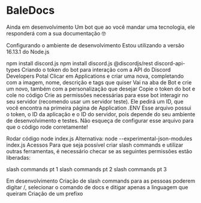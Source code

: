 # BaleDocs

Ainda em desenvolvimento
Um bot que ao você mandar uma tecnologia, ele responderá com a sua documentação 🤓

Configurando o ambiente de desenvolvimento
Estou utilizando a versão 16.13.1 do Node.js

npm install discord.js
npm install discord.js @discordjs/rest discord-api-types
Criando o token do bot para interação com a API do Discord
Developers Potal
Clicar em Applications e criar uma nova, completando com a imagem, nome, descrição e tags que quiser
Vai na aba de Bot e crie um novo, também com a personalização que desejar
Copie o token do bot e cole no código
Crie as permissões necessárias para esse bot interagir no seu servidor (recomendo usar um servidor teste). Ele pedirá um ID, que você encontra na primeira página de Application
.ENV
Esse arquivo possui o token, o ID da aplicação e o ID do servidor, pois depende do seu ambiente de desenvolvimento e testes. Não esqueça de configurar esse arquivo para que o código rode corretamente!

Rodar código
node index.js
Alternativa: node --experimental-json-modules index.js
Acessos
Para que seja possível criar slash commands e utilizar outras ferramentas, é necessário checar se as seguintes permissões estão liberadas:

slash commands pt 1 slash commands pt 2 slash commands pt 3

Em desenvolvimento
Criação de slash commands para as pessoas poderem digitar /, selecionar o comando de docs e ditigar apenas a linguagem que queiram
Criação de um prefixo
